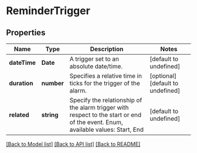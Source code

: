 # ReminderTrigger

## Properties
Name | Type | Description | Notes
------------ | ------------- | ------------- | -------------
**dateTime** | **Date** | A trigger set to an absolute date/time. | [default to undefined]
**duration** | **number** | Specifies a relative time in ticks for the trigger of the alarm.              | [optional] [default to undefined]
**related** | **string** | Specify the relationship of the alarm trigger with respect to the start or end of the event. Enum, available values: Start, End | [default to undefined]



[[Back to Model list]](README.md#documentation-for-models) [[Back to API list]](README.md#documentation-for-api-endpoints) [[Back to README]](README.md)

